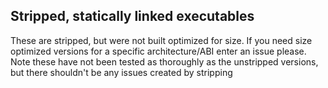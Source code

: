 ## Stripped, statically linked executables

These are stripped, but were not built optimized for size. If you need size optimized versions for a specific architecture/ABI enter an issue please. Note these have not been tested as thoroughly as the unstripped versions, but there shouldn't be any issues created by stripping
